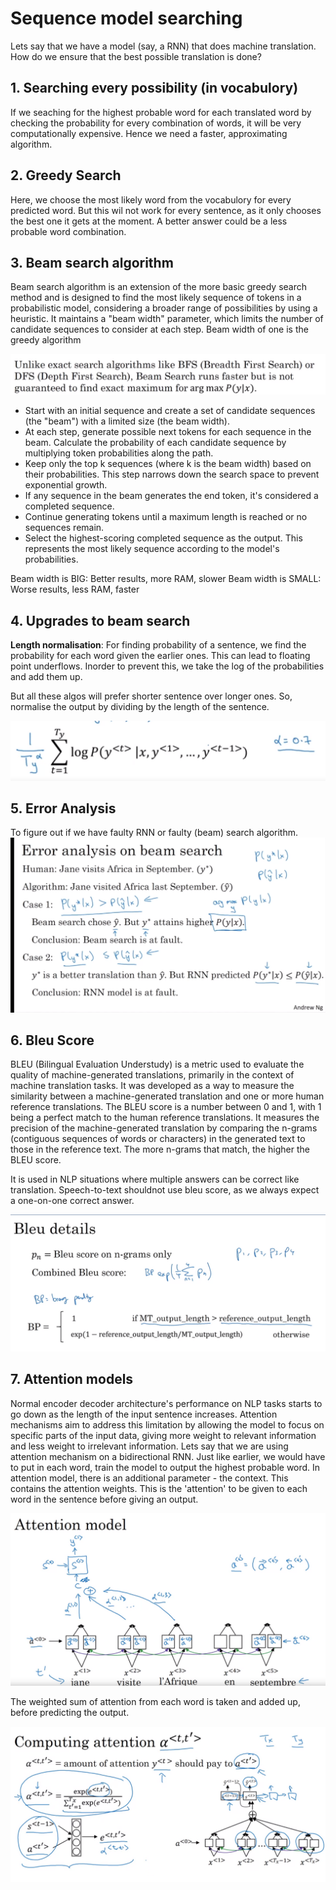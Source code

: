 # Sequence model searching
Lets say that we have a model (say, a RNN) that does machine translation. How do we ensure that the best possible translation is done?

## 1. Searching every possibility (in vocabulory)
If we seaching for the highest probable word for each translated word by checking the probability for every combination of words, it will be very computationally expensive. Hence we need a faster, approximating algorithm. 

## 2. Greedy Search
Here, we choose the most likely word from the vocabulory for every predicted word. But this wil not work for every sentence, as it only chooses the best one it gets at the moment. A better answer could be a less probable word combination.

## 3. Beam search algorithm
Beam search algorithm is an extension of the more basic greedy search method and is designed to find the most likely sequence of tokens in a probabilistic model, considering a broader range of possibilities by using a heuristic. It maintains a "beam width" parameter, which limits the number of candidate sequences to consider at each step. Beam width of one is the greedy algorithm

![Alt text](<Screenshot from 2023-10-28 20-35-08.png>)

- Start with an initial sequence and create a set of candidate sequences (the "beam") with a limited size (the beam width).
- At each step, generate possible next tokens for each sequence in the beam. Calculate the probability of each candidate sequence by multiplying token probabilities along the path.
- Keep only the top k sequences (where k is the beam width) based on their probabilities. This step narrows down the search space to prevent exponential growth.
- If any sequence in the beam generates the end token, it's considered a completed sequence.
- Continue generating tokens until a maximum length is reached or no sequences remain.
- Select the highest-scoring completed sequence as the output. This represents the most likely sequence according to the model's probabilities.

Beam width is BIG: Better results, more RAM, slower 
Beam width is SMALL: Worse results, less RAM, faster


## 4. Upgrades to beam search

**Length normalisation**: For finding probability of a sentence, we find the probability for each word given the earlier ones. This can lead to floating point underflows. Inorder to prevent this, we take the log of the probabilities and add them up. 

But all these algos will prefer shorter sentence over longer ones. So, normalise the output by dividing by the length of the sentence.

![Alt text](<Screenshot from 2023-10-28 20-30-51.png>)

## 5. Error Analysis
To figure out if we have faulty RNN or faulty (beam) search algorithm.
![Alt text](<Screenshot from 2023-10-28 20-40-26.png>)

## 6. Bleu Score

BLEU (Bilingual Evaluation Understudy) is a metric used to evaluate the quality of machine-generated translations, primarily in the context of machine translation tasks. It was developed as a way to measure the similarity between a machine-generated translation and one or more human reference translations.
The BLEU score is a number between 0 and 1, with 1 being a perfect match to the human reference translations. It measures the precision of the machine-generated translation by comparing the n-grams (contiguous sequences of words or characters) in the generated text to those in the reference text. The more n-grams that match, the higher the BLEU score.

It is used in NLP situations where multiple answers can be correct like translation. Speech-to-text shouldnot use bleu score, as we always expect a one-on-one correct answer.

![Alt text](<Screenshot from 2023-10-28 20-58-18.png>)

## 7. Attention models
Normal encoder decoder architecture's performance on NLP tasks starts to go down as the length of the input sentence increases. Attention mechanisms aim to address this limitation by allowing the model to focus on specific parts of the input data, giving more weight to relevant information and less weight to irrelevant information.
Lets say that we are using attention mechanism on a bidirectional RNN. Just like earlier, we would have to put in each word, train the model to output the highest probable word. In attention model, there is an additional parameter - the context. This contains the attention weights. This is the 'attention' to be given to each word in the sentence before giving an output. 

![Alt text](<Screenshot from 2023-11-08 19-32-04.png>)

The weighted sum of attention from each word is taken and added up, before predicting the output. 

![Alt text](<Screenshot from 2023-11-08 19-52-05.png>)

